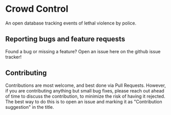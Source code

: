 # Crowd Control

An open database tracking events of lethal violence by police.

## Reporting bugs and feature requests

Found a bug or missing a feature? Open an issue here on the github issue tracker!

## Contributing

Contributions are most welcome, and best done via Pull Requests. However, if you are contributing anything but small bug fixes, 
please reach out ahead of time to discuss the contribution, to minimize the risk of having it rejected. The best way to do this
is to open an issue and marking it as "Contribution suggestion" in the title. 